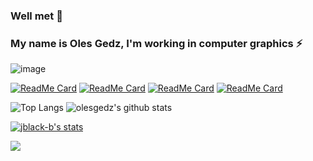 ### Well met 👋
### My name is Oles Gedz, I'm working in computer graphics ⚡

<!--
**olesgedz/olesgedz** is a ✨ _special_ ✨ repository because its `README.md` (this file) appears on your GitHub profile.

Here are some ideas to get you started:

- 🔭 I’m currently working on ...
- 🌱 I’m currently learning ...
- 👯 I’m looking to collaborate on ...
- 🤔 I’m looking for help with ...
- 💬 Ask me about ...
- 📫 How to reach me: ...
- 😄 Pronouns: ...
- ⚡ Fun fact: ...
-->
![image](https://github.com/olesgedz/olesgedz/blob/master/shader.gif)
<!-- 
github_dark 
&theme=radical -->
[![ReadMe Card](https://github-readme-stats.vercel.app/api/pin/?username=olesgedz&repo=gbmu&show_icons=true&theme=github_dark)](https://github.com/olesgedz/gbmu)
[![ReadMe Card](https://github-readme-stats.vercel.app/api/pin/?username=olesgedz&repo=Scop&show_icons=tru&theme=github_dark)](https://github.com/olesgedz/Scop)
[![ReadMe Card](https://github-readme-stats.vercel.app/api/pin/?username=olesgedz&repo=RT&show_icons=true&theme=github_dark)](https://github.com/olesgedz/RT)
[![ReadMe Card](https://github-readme-stats.vercel.app/api/pin/?username=olesgedz&repo=ft_vox&show_icons=true&theme=github_dark)](https://github.com/olesgedz/ft_vox)

![Top Langs](https://github-readme-stats.vercel.app/api/top-langs/?username=olesgedz&show_icons=true&theme=github_dark) 
![olesgedz's github stats](https://github-readme-stats.vercel.app/api?username=olesgedz&count_private=true&show_icons=true&theme=github_dark)

[![jblack-b's stats](https://badge42.herokuapp.com/api/stats/jblack-b?cursus=42cursus)](https://github.com/olesgedz/olesgedz/edit/master/README.md)

![](https://komarev.com/ghpvc/?username=olesgedz&label=PROFILE+VIEWS&style=flat-square)
